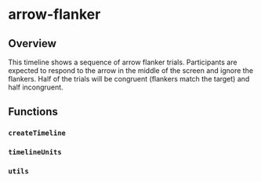 # arrow-flanker

## Overview

This timeline shows a sequence of arrow flanker trials. Participants are expected to respond to the arrow in the middle of the screen and ignore the flankers. Half of the trials will be congruent (flankers match the target) and half incongruent. 

## Functions

### `createTimeline`

### `timelineUnits`

### `utils`